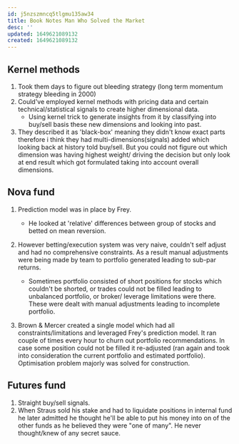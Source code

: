 ```yaml
---
id: j5nzszmncq5tlgmu135aw34
title: Book Notes Man Who Solved the Market
desc: ''
updated: 1649621089132
created: 1649621089132
---
```



## Kernel methods
1. Took them days to figure out bleeding strategy (long term momentum strategy bleeding in 2000)
2. Could've employed kernel methods with pricing data and certain technical/statistical signals to create higher dimensional data.
    - Using kernel trick to generate insights from it by classifying into buy/sell basis these new dimensions and looking into past.
3. They described it as 'black-box' meaning they didn't know exact parts therefore i think they had multi-dimensions(signals) added which looking back at history told buy/sell. But you could not figure out which dimension was having highest weight/ driving the decision but only look at end result which got formulated taking into account overall dimensions.


## Nova fund
1. Prediction model was in place by Frey.
    - He looked at 'relative' differences between group of stocks and betted on mean reversion.
2. However betting/execution system was very naive, couldn't self adjust and had no comprehensive constraints. As a result manual adjustments were being made by team to portfolio generated leading to sub-par returns.
    - Sometimes portfolio consisted of short positions for stocks which couldn't be shorted, or trades could not be filled leading to unbalanced portfolio, or broker/ leverage limitations were there. These were dealt with manual adjustments leading to incomplete portfolio.

3. Brown & Mercer created a single model which had all constraints/limitations and leveraged Frey's prediction model. It ran couple of times every hour to churn out portfolio recommendations. In case some position could not be filled it re-adjusted (ran again and took into consideration the current portfolio and estimated portfolio). Optimisation problem majorly was solved for construction.



## Futures fund
1. Straight buy/sell signals.
2. When Straus sold his stake and had to liquidate positions in internal fund he later admitted he thought he'll be able to put his money into on of the other funds as he believed they were "one of many". He never thought/knew of any secret sauce.

